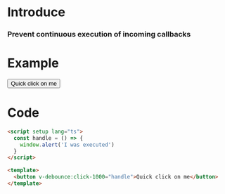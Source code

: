 # Introduce

### Prevent continuous execution of incoming callbacks

# Example

<script setup>
const handle = () => {
  window.alert('I was executed')
}
</script>

<button v-debounce:click-1000="handle">Quick click on me</button>

# Code

```html
<script setup lang="ts">
  const handle = () => {
    window.alert('I was executed')
  }
</script>

<template>
  <button v-debounce:click-1000="handle">Quick click on me</button>
</template>
```
